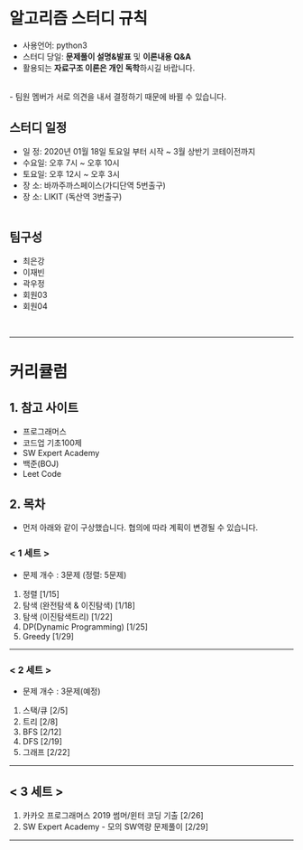 # 알고리즘 스터디 규칙
- 사용언어: python3
- 스터디 당일: **문제풀이 설명&발표** 및 **이론내용 Q&A**
- 활용되는 **자료구조 이론은 개인 독학**하시길 바랍니다.
<br>
- 팀원 멤버가 서로 의견을 내서 결정하기 때문에 바뀔 수 있습니다.

## 스터디 일정
* 일  정: 2020년 01월 18일 토요일 부터 시작 ~ 3월 상반기 코테이전까지
* 수요일: 오후 7시 ~ 오후 10시 
* 토요일: 오후 12시 ~ 오후 3시
* 장 소:  바까주까스페이스(가디단역 5번출구)
* 장 소:  LIKIT (독산역 3번출구)
<br><br>
## 팀구성
- 최은강
- 이재빈
- 곽우정
- 회원03
- 회원04

<br>
<hr>

# 커리큘럼

## 1. 참고 사이트
* 프로그래머스
* 코드업 기초100제
* SW Expert Academy
* 백준(BOJ)
* Leet Code


## 2. 목차
- 먼저 아래와 같이 구상했습니다. 협의에 따라 계획이 변경될 수 있습니다.

### < 1 세트 >
- 문제 개수 : 3문제 (정렬: 5문제)
1. 정렬 [1/15]
2. 탐색 (완전탐색 & 이진탐색) [1/18]
3. 탐색 (이진탐색트리) [1/22]
4. DP(Dynamic Programming) [1/25]
5. Greedy [1/29]

----------
### < 2 세트 >
- 문제 개수 : 3문제(예정)
1. 스택/큐 [2/5]
2. 트리 [2/8]
3. BFS [2/12]
4. DFS [2/19]
5. 그래프 [2/22]

----------
## < 3 세트 > 
1. 카카오 프로그래머스 2019 썸머/윈터 코딩 기출 [2/26]
2. SW Expert Academy - 모의 SW역량 문제풀이 [2/29]
----------


